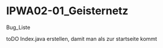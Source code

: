 # IPWA02-01_Geisternetz

Bug_Liste





toDO
Index.java erstellen, damit man als zur startseite kommt
